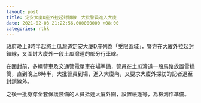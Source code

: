 ```yaml
---
layout: post
title: 定安大廈D座外拉起封鎖線　大批警員進入大廈
date: 2021-02-03 21:22:56.000000000 +08:00
categories: rthk
---
```


政府晚上8時半起將土瓜灣道定安大廈D座列為「受限區域」，警方在大廈外拉起封鎖線，又圍封大廈外一段土瓜灣道的部分行車線。

在圍封前，多輛警車及交通警電單車在場準備，警員在土瓜灣道一段馬路放置雪糕筒，直到晚上8時半，大批警員到場，進入大廈內，又要求大廈外採訪的記者退至封鎖線外。

之後一批身穿全套保護裝備的人員抵達大廈外圍，設置帳篷等，為檢測作準備。
